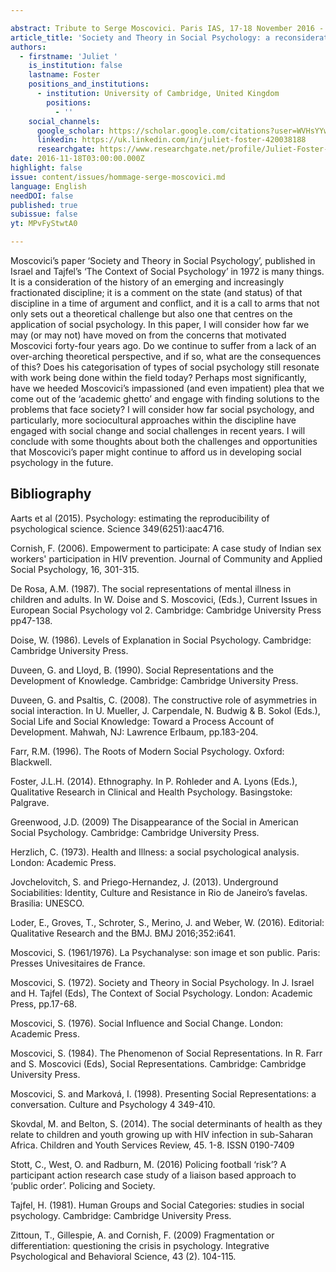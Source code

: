```yaml
---

abstract: Tribute to Serge Moscovici. Paris IAS, 17-18 November 2016 - Session 6
article_title: 'Society and Theory in Social Psychology: a reconsideration'
authors:
  - firstname: 'Juliet '
    is_institution: false
    lastname: Foster
    positions_and_institutions:
      - institution: University of Cambridge, United Kingdom
        positions:
          - ''
    social_channels:
      google_scholar: https://scholar.google.com/citations?user=WVHsYYwAAAAJ&hl=en
      linkedin: https://uk.linkedin.com/in/juliet-foster-420038188
      researchgate: https://www.researchgate.net/profile/Juliet-Foster-2
date: 2016-11-18T03:00:00.000Z
highlight: false
issue: content/issues/hommage-serge-moscovici.md
language: English
needDOI: false
published: true
subissue: false
yt: MPvFyStwtA0

---
```


Moscovici’s paper ‘Society and Theory in Social Psychology’, published in Israel and Tajfel’s ‘The Context of Social Psychology’ in 1972 is many things.  It is a consideration of the history of an emerging and increasingly fractionated discipline; it is a comment on the state (and status) of that discipline in a time of argument and conflict, and it is a call to arms that not only sets out a theoretical challenge but also one that centres on the application of social psychology.  In this paper, I will consider how far we may (or may not) have moved on from the concerns that motivated Moscovici forty-four years ago. Do we continue to suffer from a lack of an over-arching theoretical perspective, and if so, what are the consequences of this?  Does his categorisation of types of social psychology still resonate with work being done within the field today?  Perhaps most significantly, have we heeded Moscovici’s impassioned (and even impatient) plea that we come out of the ‘academic ghetto’ and engage with finding solutions to the problems that face society?  I will consider how far social psychology, and particularly, more sociocultural approaches within the discipline have engaged with social change and social challenges in recent years.  I will conclude with some thoughts about both the challenges and opportunities that Moscovici’s paper might continue to afford us in developing social psychology in the future.

<Youtube yt="MPvFyStwtA0" caption="Society and Theory in Social Psychology a reconsideration"></Youtube>

## Bibliography

Aarts et al (2015). Psychology: estimating the reproducibility of psychological science.  Science 349(6251):aac4716.

Cornish, F. (2006). Empowerment to participate: A case study of Indian sex workers' participation in HIV prevention. Journal of Community and Applied Social Psychology, 16, 301-315.

De Rosa, A.M. (1987). The social representations of mental illness in children and adults.  In W. Doise and S. Moscovici, (Eds.), Current Issues in European Social Psychology vol 2. Cambridge: Cambridge University Press pp47-138. 

Doise, W. (1986).  Levels of Explanation in Social Psychology. Cambridge: Cambridge University Press.  

Duveen, G. and Lloyd, B. (1990). Social Representations and the Development of Knowledge. Cambridge: Cambridge University Press. 

Duveen, G. and Psaltis, C. (2008). The constructive role of asymmetries in social interaction. In U. Mueller, J. Carpendale, N. Budwig & B. Sokol (Eds.), Social Life and Social Knowledge: Toward a Process Account of Development. Mahwah, NJ: Lawrence Erlbaum, pp.183-204.

Farr, R.M. (1996). The Roots of Modern Social Psychology. Oxford: Blackwell. 

Foster, J.L.H. (2014). Ethnography.  In P. Rohleder and A. Lyons (Eds.), Qualitative Research in Clinical and Health Psychology. Basingstoke: Palgrave.  

Greenwood, J.D. (2009) The Disappearance of the Social in American Social Psychology. Cambridge: Cambridge University Press.  

Herzlich, C. (1973). Health and Illness: a social psychological analysis. London: Academic Press.  

Jovchelovitch, S. and Priego-Hernandez, J. (2013). Underground Sociabilities: Identity, Culture and Resistance in Rio de Janeiro’s favelas. Brasilia: UNESCO. 

Loder, E., Groves, T., Schroter, S., Merino, J. and Weber, W. (2016). Editorial: Qualitative Research and the BMJ. BMJ 2016;352:i641.

Moscovici, S. (1961/1976). La Psychanalyse: son image et son public. Paris: Presses Univesitaires de France.  

Moscovici, S. (1972). Society and Theory in Social Psychology.  In J. Israel and H. Tajfel (Eds), The Context of Social Psychology.  London: Academic Press, pp.17-68. 

Moscovici, S. (1976). Social Influence and Social Change. London: Academic Press.  

Moscovici, S. (1984). The Phenomenon of Social Representations.  In R. Farr and S. Moscovici (Eds), Social Representations. Cambridge: Cambridge University Press.  

Moscovici, S. and Marková, I. (1998). Presenting Social Representations: a conversation.  Culture and Psychology 4 349-410. 

Skovdal, M. and Belton, S. (2014). The social determinants of health as they relate to children and youth growing up with HIV infection in sub-Saharan Africa. Children and Youth Services Review, 45. 1-8. ISSN 0190-7409 

Stott, C., West, O. and Radburn, M. (2016) Policing football ‘risk’? A participant action research case study of a liaison based approach to ‘public order’. Policing and Society. 

Tajfel, H. (1981). Human Groups and Social Categories: studies in social psychology. Cambridge: Cambridge University Press.  

Zittoun, T., Gillespie, A. and Cornish, F. (2009) Fragmentation or differentiation: questioning the crisis in psychology. Integrative Psychological and Behavioral Science, 43 (2). 104-115.